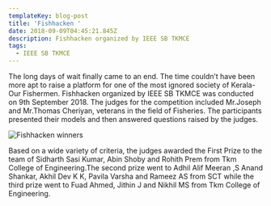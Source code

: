 ```yaml
---
templateKey: blog-post
title: 'Fishhacken '
date: 2018-09-09T04:45:21.845Z
description: Fishhacken organized by IEEE SB TKMCE
tags:
  - IEEE SB TKMCE
---
```

The long days of wait finally came to an end. The time couldn’t have been more apt  to raise a platform for one of the most ignored society of Kerala-Our Fishermen. Fishhacken organized by IEEE SB TKMCE was conducted on 9th September 2018. The judges for the competition included Mr.Joseph and Mr.Thomas Cheriyan, veterans in the field of Fisheries. The participants presented their models and then answered questions raised by the judges.

![Fishhacken winners](/img/fishhacken.jpg)

Based on a wide variety of criteria, the judges awarded the First Prize to the team of Sidharth Sasi Kumar, Abin Shoby and Rohith Prem from Tkm College of Engineering.The second prize went to Adhil Alif Meeran ,S Anand Shankar, Akhil Dev K K, Pavila Varsha and Rameez AS from SCT while the third prize went to Fuad Ahmed, Jithin J and Nikhil MS from Tkm College of Engineering.
